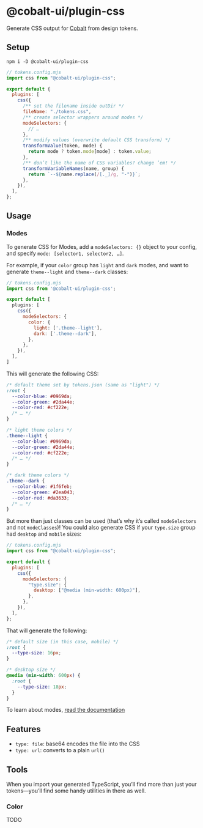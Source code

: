 # @cobalt-ui/plugin-css

Generate CSS output for [Cobalt](https://cobalt-ui.pages.dev) from design tokens.

## Setup

```
npm i -D @cobalt-ui/plugin-css
```

```js
// tokens.config.mjs
import css from "@cobalt-ui/plugin-css";

export default {
  plugins: [
    css({
      /** set the filename inside outDir */
      fileName: "./tokens.css",
      /** create selector wrappers around modes */
      modeSelectors: {
        // …
      },
      /** modify values (overwrite default CSS transform) */
      transformValue(token, mode) {
        return mode ? token.mode[mode] : token.value;
      },
      /** don’t like the name of CSS variables? change ’em! */
      transformVariableNames(name, group) {
        return `--${name.replace(/[._]/g, "-")}`;
      },
    }),
  ],
};
```

## Usage

### Modes

To generate CSS for Modes, add a `modeSelectors: {}` object to your config, and specify `mode: [selector1, selector2, …]`.

For example, if your `color` group has `light` and `dark` modes, and want to generate `theme--light` and `theme--dark` classes:

```js
// tokens.config.mjs
import css from '@cobalt-ui/plugin-css';

export default [
  plugins: [
    css({
      modeSelectors: {
        color: {
          light: ['.theme--light'],
          dark: ['.theme--dark'],
        },
      },
    }),
  ],
]
```

This will generate the following CSS:

```css
/* default theme set by tokens.json (same as "light") */
:root {
  --color-blue: #0969da;
  --color-green: #2da44e;
  --color-red: #cf222e;
  /* … */
}

/* light theme colors */
.theme--light {
  --color-blue: #0969da;
  --color-green: #2da44e;
  --color-red: #cf222e;
  /* … */
}

/* dark theme colors */
.theme--dark {
  --color-blue: #1f6feb;
  --color-green: #2ea043;
  --color-red: #da3633;
  /* … */
}
```

But more than just classes can be used (that’s why it’s called `modeSelectors` and not `modeClasses`)! You could also generate CSS if your `type.size` group had `desktop` and `mobile` sizes:

```js
// tokens.config.mjs
import css from "@cobalt-ui/plugin-css";

export default {
  plugins: [
    css({
      modeSelectors: {
        "type.size": {
          desktop: ["@media (min-width: 600px)"],
        },
      },
    }),
  ],
};
```

That will generate the following:

```css
/* default size (in this case, mobile) */
:root {
  --type-size: 16px;
}

/* desktop size */
@media (min-width: 600px) {
  :root {
    --type-size: 18px;
  }
}
```

To learn about modes, [read the documentation](https://cobalt-ui.pages.dev/docs/modes)

## Features

- `type: file`: base64 encodes the file into the CSS
- `type: url`: converts to a plain `url()`

## Tools

When you import your generated TypeScript, you’ll find more than just your tokens—you’ll find some handy utilities in there as well.

### Color

TODO
